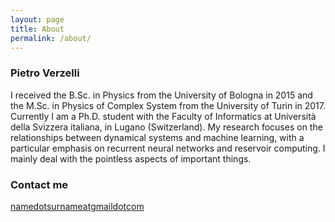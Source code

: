 ```yaml
---
layout: page
title: About
permalink: /about/
---
```



### Pietro Verzelli
I received the B.Sc. in Physics from the University of Bologna in 2015 and the M.Sc. in Physics of Complex System from the University of Turin in 2017. Currently I am a Ph.D. student with the Faculty of Informatics at Università della Svizzera italiana, in Lugano (Switzerland). 
My research focuses on the relationships between dynamical systems and machine learning, with a particular emphasis on recurrent neural networks and reservoir computing.
I mainly deal with the pointless aspects of important things.
### Contact me

[namedotsurnameatgmaildotcom](mailto:namedotsurnameatgmaildotcom)
